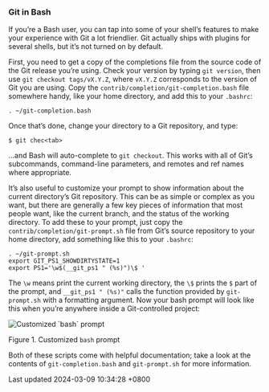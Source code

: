 ### Git in Bash

If you’re a Bash user, you can tap into some of your shell’s features to
make your experience with Git a lot friendlier. Git actually ships with
plugins for several shells, but it’s not turned on by default.

First, you need to get a copy of the completions file from the source
code of the Git release you’re using. Check your version by typing
`git version`, then use `git checkout tags/vX.Y.Z`, where `vX.Y.Z`
corresponds to the version of Git you are using. Copy the
`contrib/completion/git-completion.bash` file somewhere handy, like your
home directory, and add this to your `.bashrc`:

```shell
. ~/git-completion.bash
```

Once that’s done, change your directory to a Git repository, and type:

```shell
$ git chec<tab>
```

…and Bash will auto-complete to `git checkout`. This works with all of
Git’s subcommands, command-line parameters, and remotes and ref names
where appropriate.

It’s also useful to customize your prompt to show information about the
current directory’s Git repository. This can be as simple or complex as
you want, but there are generally a few key pieces of information that
most people want, like the current branch, and the status of the working
directory. To add these to your prompt, just copy the
`contrib/completion/git-prompt.sh` file from Git’s source repository to
your home directory, add something like this to your `.bashrc`:

```shell
. ~/git-prompt.sh
export GIT_PS1_SHOWDIRTYSTATE=1
export PS1='\w$(__git_ps1 " (%s)")\$ '
```

The `\w` means print the current working directory, the `\$` prints the
`$` part of the prompt, and `__git_ps1 " (%s)"` calls the function
provided by `git-prompt.sh` with a formatting argument. Now your bash
prompt will look like this when you’re anywhere inside a Git-controlled
project:

![Customized \`bash\` prompt](../../../../images/git-bash.png)

Figure 1. Customized `bash` prompt

Both of these scripts come with helpful documentation; take a look at
the contents of `git-completion.bash` and `git-prompt.sh` for more
information.

Last updated 2024-03-09 10:34:28 +0800
